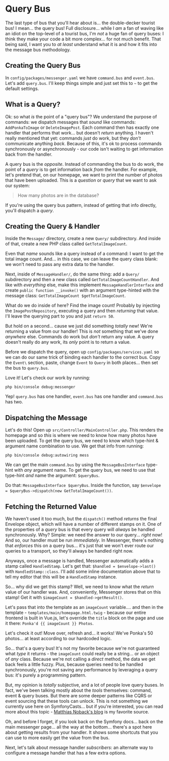 # Query Bus

The last type of bus that you'll hear about is... the double-decker tourist
bus! I mean... the query bus! Full disclosure... while I *am* a fan of waving
like an idiot on the top-level of a tourist bus, I'm *not* a huge fan of query buses:
I think they make your code a bit more complex... for not much benefit. That being
said, I want you to *at least* understand what it is and how it fits into the
message bus methodology.

## Creating the Query Bus

In `config/packages/messenger.yaml` we have `command.bus` and `event.bus`. Let's
add `query.bus`. I'll keep things simple and just set this to `~` to get the
default settings.

## What is a Query?

Ok: so what *is* the point of a "query bus"? We understand the purpose of commands:
we dispatch messages that *sound* like commands: `AddPonkaToImage` or
`DeleteImagePost`. Each command then has exactly one handler that performs that work...
but doesn't *return* anything. I haven't really mentioned that yet: commands *just*
do work, but they *don't* communicate anything *back*. Because of this, it's ok
to process commands synchronously or asynchronously - our code isn't waiting to
get information back from the handler.

A query bus is the *opposite*. Instead of commanding the bus to do work, the point
of a *query* is to get information back *from* the handler. For example, let's pretend
that, on our homepage, we want to print the number of photos that have been
uploaded. This is a *question* or *query* that we want to ask our system:

> How many photos are in the database?

If you're using the query bus pattern, instead of getting that info directly,
you'll dispatch a *query*.

## Creating the Query & Handler

Inside the `Message/` directory, create a new `Query/` subdirectory. And inside
of that, create a new PHP class called `GetTotalImageCount`.

Even that *name* sounds like a query instead of a command: I want to get the
total image count. And... in this case, we can leave the query class blank: we
won't need to pass any extra data to the handler.

Next, inside of `MessageHandler/`, do the same thing: add a `Query/` subdirectory
and then a new class called `GetTotalImageCountHandler`. And like with *everything*
else, make this implement `MessageHandlerInterface` and create
`public function __invoke()` with an argument type-hinted with the message class:
`GetTotalImageCount $getTotalImageCount`.

What do we do inside of here? Find the image count! Probably by injecting the
`ImagePostRepository`, executing a query and then *returning* that value. I'll
leave the querying part to you and just `return 50`.

But hold on a second... cause we just did something *totally* new! We're returning
a value from our handler! This is *not* something that we've done *anywhere* else.
Commands do work but *don't* return any value. A query doesn't really do any work,
its *only* point is to return a value.

Before we dispatch the query, open up `config/packages/services.yaml` so we can
do our same trick of binding each handler to the correct bus. Copy the `Event\`
section, paste, change `Event` to `Query` in both places... then set the bus
to `query.bus`.

Love it! Let's check our work by running:

```terminal
php bin/console debug:messenger
```

Yep! `query.bus` has one handler, `event.bus` has one handler and `command.bus` has
two.

## Dispatching the Message

Let's do this! Open up `src/Controller/MainController.php`. This renders the
homepage and so *this* is where we need to know how many photos have been uploaded.
To get the query bus, we need to know which type-hint & argument name combination
to use. We get that info from running:

```terminal
php bin/console debug:autowiring mess
```

We can get the main `command.bus` by using the `MessageBusInterface` type-hint
with *any* argument name. To get the query bus, we need to use that type-hint
*and* name the argument: `$queryBus`.

Do that: `MessageBusInterface $queryBus`. Inside the function, say
`$envelope = $queryBus->dispatch(new GetTotalImageCount())`.

## Fetching the Returned Value

We haven't used it too much, but the `dispatch()` method *returns* the final
Envelope object, which will have a number of different stamps on it. One of the
properties of a *query* bus is that every query will *always* be handled synchronously.
Why? Simple: we need the answer to our query... *right* now! And so, our handler
must be run *immediately*. In Messenger, there's nothing that *enforces* this on a
query bus... it's just that we won't ever route our queries to a transport, so
they'll always be handled right now.

Anyways, once a message is handled, Messenger automatically adds a stamp called
`HandledStamp`. Let's get that: `$handled = $envelope->last()` with
`HandledStamp::class`. I'll add some inline documentation above that to tell my
editor that this will be a `HandledStamp` instance.

So... why did we get this stamp? Well, we need to know what the *return* value of
our handler was. And, conveniently, Messenger stores that on this stamp! Get it
with `$imageCount = $handled->getResult()`.

Let's pass that into the template as an `imageCount` variable.... and then in the
template - `templates/main/homepage.html.twig` - because our entire frontend is
built in Vue.js, let's override the `title` block on the page and use it there:
`Ponka'd {{ imageCount }} Photos`.

Let's check it out! Move over, refresh and... it works! We've Ponka's 50 photos...
at least according to our hardcoded logic.

So... that's a query bus! It's not my favorite because we're not guaranteed
what *type* it returns - the `imageCount` could really be a string... or an object
of *any* class. Because we're not calling a *direct* method, the data we get
back feels a little fuzzy. Plus, because queries need to be handled
synchronously, you're not saving any performance by leveraging a query bus:
it's purely a programming pattern.

But, my opinion is *totally* subjective, and a lot of people love query buses. In
fact, we've been talking mostly about the *tools* themselves: command, event & query
buses. But there are some deeper patterns like CQRS or event sourcing that these
tools can unlock. This is not something we currently use here on SymfonyCasts...
but if you're interested, you can read more about this topic -
[Matthias Noback's blog](https://matthiasnoback.nl/) is my favorite source.

Oh, and before I forget, if you look back on the Symfony docs... back on the
main messenger page... all the way at the bottom... there's a spot here about
getting results from your handler. It shows some shortcuts that you can use to
more easily get the value from the bus.

Next, let's talk about message handler *subscribers*: an alternate way to
configure a message handler that has a few extra options.
